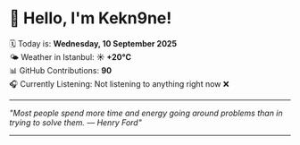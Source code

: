 # 👋 Hello, I'm Kekn9ne!

🗓️ Today is: **Wednesday, 10 September 2025**  
🌤️ Weather in Istanbul: **☀️   +20°C**  
📊 GitHub Contributions: **90**  
🎧 Currently Listening: Not listening to anything right now ❌

---

_"Most people spend more time and energy going around problems than in trying to solve them.  — *Henry Ford*"_

---

